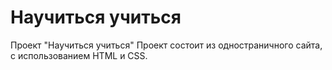 # Научиться учиться
Проект "Научиться учиться"
Проект состоит из одностраничного сайта, с использованием HTML и CSS.
